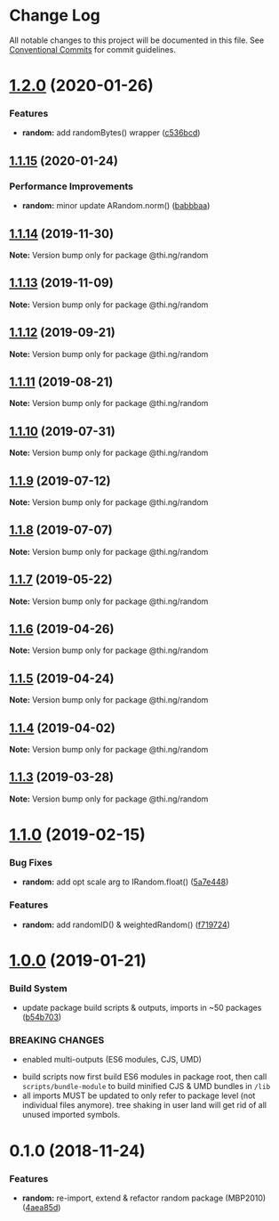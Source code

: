 # Change Log

All notable changes to this project will be documented in this file.
See [Conventional Commits](https://conventionalcommits.org) for commit guidelines.

# [1.2.0](https://github.com/thi-ng/umbrella/compare/@thi.ng/random@1.1.15...@thi.ng/random@1.2.0) (2020-01-26)


### Features

* **random:** add randomBytes() wrapper ([c536bcd](https://github.com/thi-ng/umbrella/commit/c536bcd83c766414e349f6b82494ace9888ac2ba))





## [1.1.15](https://github.com/thi-ng/umbrella/compare/@thi.ng/random@1.1.14...@thi.ng/random@1.1.15) (2020-01-24)


### Performance Improvements

* **random:** minor update ARandom.norm() ([babbbaa](https://github.com/thi-ng/umbrella/commit/babbbaa12b5be09415f420e7559fa5c8bb76f802))





## [1.1.14](https://github.com/thi-ng/umbrella/compare/@thi.ng/random@1.1.13...@thi.ng/random@1.1.14) (2019-11-30)

**Note:** Version bump only for package @thi.ng/random





## [1.1.13](https://github.com/thi-ng/umbrella/compare/@thi.ng/random@1.1.12...@thi.ng/random@1.1.13) (2019-11-09)

**Note:** Version bump only for package @thi.ng/random





## [1.1.12](https://github.com/thi-ng/umbrella/compare/@thi.ng/random@1.1.11...@thi.ng/random@1.1.12) (2019-09-21)

**Note:** Version bump only for package @thi.ng/random





## [1.1.11](https://github.com/thi-ng/umbrella/compare/@thi.ng/random@1.1.10...@thi.ng/random@1.1.11) (2019-08-21)

**Note:** Version bump only for package @thi.ng/random





## [1.1.10](https://github.com/thi-ng/umbrella/compare/@thi.ng/random@1.1.9...@thi.ng/random@1.1.10) (2019-07-31)

**Note:** Version bump only for package @thi.ng/random





## [1.1.9](https://github.com/thi-ng/umbrella/compare/@thi.ng/random@1.1.8...@thi.ng/random@1.1.9) (2019-07-12)

**Note:** Version bump only for package @thi.ng/random





## [1.1.8](https://github.com/thi-ng/umbrella/compare/@thi.ng/random@1.1.7...@thi.ng/random@1.1.8) (2019-07-07)

**Note:** Version bump only for package @thi.ng/random





## [1.1.7](https://github.com/thi-ng/umbrella/compare/@thi.ng/random@1.1.6...@thi.ng/random@1.1.7) (2019-05-22)

**Note:** Version bump only for package @thi.ng/random





## [1.1.6](https://github.com/thi-ng/umbrella/compare/@thi.ng/random@1.1.5...@thi.ng/random@1.1.6) (2019-04-26)

**Note:** Version bump only for package @thi.ng/random





## [1.1.5](https://github.com/thi-ng/umbrella/compare/@thi.ng/random@1.1.4...@thi.ng/random@1.1.5) (2019-04-24)

**Note:** Version bump only for package @thi.ng/random





## [1.1.4](https://github.com/thi-ng/umbrella/compare/@thi.ng/random@1.1.3...@thi.ng/random@1.1.4) (2019-04-02)

**Note:** Version bump only for package @thi.ng/random





## [1.1.3](https://github.com/thi-ng/umbrella/compare/@thi.ng/random@1.1.2...@thi.ng/random@1.1.3) (2019-03-28)

**Note:** Version bump only for package @thi.ng/random







# [1.1.0](https://github.com/thi-ng/umbrella/compare/@thi.ng/random@1.0.2...@thi.ng/random@1.1.0) (2019-02-15)


### Bug Fixes

* **random:** add opt scale arg to IRandom.float() ([5a7e448](https://github.com/thi-ng/umbrella/commit/5a7e448))


### Features

* **random:** add randomID() & weightedRandom() ([f719724](https://github.com/thi-ng/umbrella/commit/f719724))



# [1.0.0](https://github.com/thi-ng/umbrella/compare/@thi.ng/random@0.1.1...@thi.ng/random@1.0.0) (2019-01-21)


### Build System

* update package build scripts & outputs, imports in ~50 packages ([b54b703](https://github.com/thi-ng/umbrella/commit/b54b703))


### BREAKING CHANGES

* enabled multi-outputs (ES6 modules, CJS, UMD)

- build scripts now first build ES6 modules in package root, then call
  `scripts/bundle-module` to build minified CJS & UMD bundles in `/lib`
- all imports MUST be updated to only refer to package level
  (not individual files anymore). tree shaking in user land will get rid of
  all unused imported symbols.


# 0.1.0 (2018-11-24)


### Features

* **random:** re-import, extend & refactor random package (MBP2010) ([4aea85d](https://github.com/thi-ng/umbrella/commit/4aea85d))

